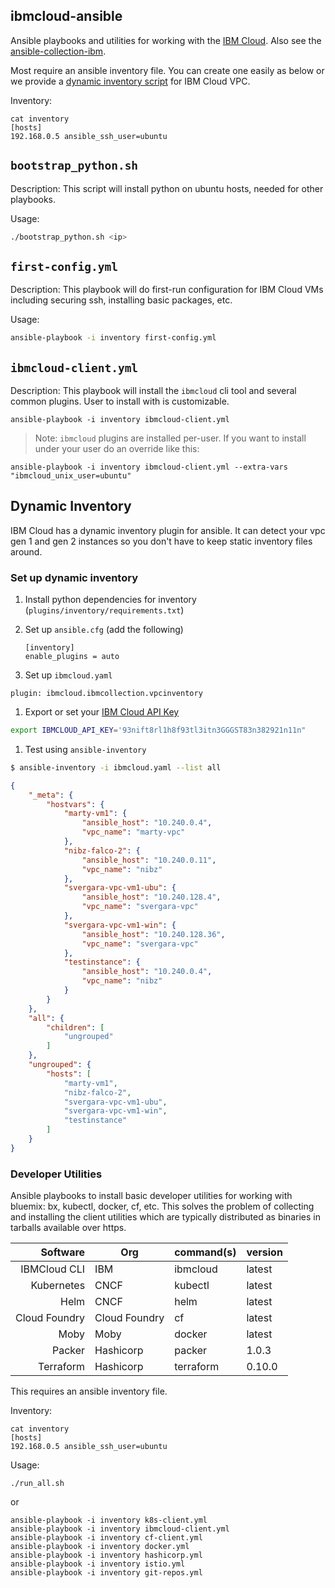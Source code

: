 ibmcloud-ansible
--------------

Ansible playbooks and utilities for working with the [IBM Cloud](https://cloud.ibm.com). Also see the [ansible-collection-ibm](https://github.com/IBM-Cloud/ansible-collection-ibm).

Most require an ansible inventory file. You can create one easily as below or we provide a [dynamic inventory script](https://github.com/nibalizer/ibmcloud-ansible#dynamic-inventory) for IBM Cloud VPC.

Inventory:

```shell
cat inventory
[hosts]
192.168.0.5 ansible_ssh_user=ubuntu
```


## `bootstrap_python.sh`

Description: This script will install python on ubuntu hosts, needed for other playbooks.

Usage:

```bash
./bootstrap_python.sh <ip>
```

## `first-config.yml`

Description: This playbook will do first-run configuration for IBM Cloud VMs including securing ssh, installing basic packages, etc.

Usage:

```bash
ansible-playbook -i inventory first-config.yml
```

## `ibmcloud-client.yml`

Description: This playbook will install the `ibmcloud` cli tool and several common plugins. User to install with is customizable.

```shell
ansible-playbook -i inventory ibmcloud-client.yml
```

> Note: `ibmcloud` plugins are installed per-user. If you want to install under your user do an override like this:

```shell
ansible-playbook -i inventory ibmcloud-client.yml --extra-vars "ibmcloud_unix_user=ubuntu"
```

## Dynamic Inventory

IBM Cloud has a dynamic inventory plugin for ansible. It can detect your vpc gen 1 and gen 2 instances so you don't have to keep static inventory files around.

### Set up dynamic inventory

1. Install python dependencies for inventory (`plugins/inventory/requirements.txt`)

1. Set up `ansible.cfg` (add the following)

    ```
    [inventory]
    enable_plugins = auto
    ```

1. Set up `ibmcloud.yaml`

```
plugin: ibmcloud.ibmcollection.vpcinventory
```

1. Export or set your [IBM Cloud API Key](https://cloud.ibm.com/docs/iam?topic=iam-userapikey#create_user_key)

```bash
export IBMCLOUD_API_KEY='93nift8rl1h8f93tl3itn3GGGST83n382921n11n"
```

1. Test using `ansible-inventory`

```bash
$ ansible-inventory -i ibmcloud.yaml --list all
```
```json
{
    "_meta": {
        "hostvars": {
            "marty-vm1": {
                "ansible_host": "10.240.0.4",
                "vpc_name": "marty-vpc"
            },
            "nibz-falco-2": {
                "ansible_host": "10.240.0.11",
                "vpc_name": "nibz"
            },
            "svergara-vpc-vm1-ubu": {
                "ansible_host": "10.240.128.4",
                "vpc_name": "svergara-vpc"
            },
            "svergara-vpc-vm1-win": {
                "ansible_host": "10.240.128.36",
                "vpc_name": "svergara-vpc"
            },
            "testinstance": {
                "ansible_host": "10.240.0.4",
                "vpc_name": "nibz"
            }
        }
    },
    "all": {
        "children": [
            "ungrouped"
        ]
    },
    "ungrouped": {
        "hosts": [
            "marty-vm1",
            "nibz-falco-2",
            "svergara-vpc-vm1-ubu",
            "svergara-vpc-vm1-win",
            "testinstance"
        ]
    }
}
```

### Developer Utilities

Ansible playbooks to install basic developer utilities for working with bluemix: bx, kubectl, docker, cf, etc. This solves the problem of collecting and installing the client utilities which are typically distributed as binaries in tarballs available over https.

| Software | Org | command(s)  | version  |
|--:|---|---|---|
| IBMCloud CLI  | IBM  | ibmcloud  | latest  |
| Kubernetes  | CNCF  | kubectl  | latest  |
| Helm | CNCF  | helm | latest  |
| Cloud Foundry | Cloud Foundry | cf | latest |
| Moby | Moby | docker | latest  |
| Packer | Hashicorp | packer | 1.0.3 |
| Terraform | Hashicorp | terraform | 0.10.0 |


This requires an ansible inventory file.

Inventory:

```shell
cat inventory
[hosts]
192.168.0.5 ansible_ssh_user=ubuntu
```


Usage:

```shell
./run_all.sh
```

or

```shell
ansible-playbook -i inventory k8s-client.yml
ansible-playbook -i inventory ibmcloud-client.yml
ansible-playbook -i inventory cf-client.yml
ansible-playbook -i inventory docker.yml
ansible-playbook -i inventory hashicorp.yml
ansible-playbook -i inventory istio.yml
ansible-playbook -i inventory git-repos.yml
```


